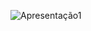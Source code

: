 ![Apresentação1](https://user-images.githubusercontent.com/111442808/201247978-9406c456-6c34-4ff2-abcb-cd55d7833abe.png)
